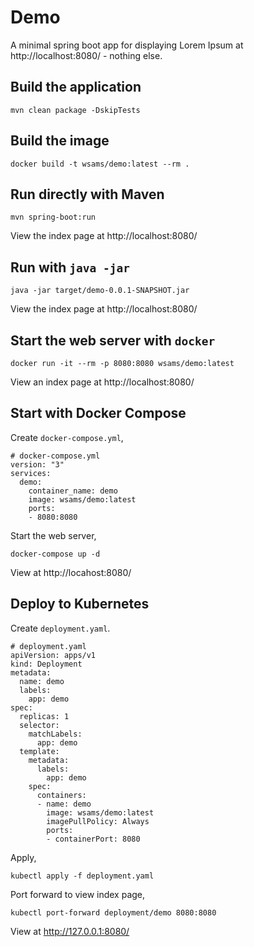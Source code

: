 # Demo

A minimal spring boot app for displaying Lorem Ipsum at http://localhost:8080/ - nothing else.

## Build the application

```
mvn clean package -DskipTests
```

## Build the image

```
docker build -t wsams/demo:latest --rm .
```

## Run directly with Maven

```
mvn spring-boot:run
```

View the index page at http://localhost:8080/

## Run with `java -jar`

```
java -jar target/demo-0.0.1-SNAPSHOT.jar
```

View the index page at http://localhost:8080/

## Start the web server with `docker`

```
docker run -it --rm -p 8080:8080 wsams/demo:latest
```

View an index page at http://localhost:8080/

## Start with Docker Compose

Create `docker-compose.yml`,

```
# docker-compose.yml
version: "3"
services:
  demo:
    container_name: demo
    image: wsams/demo:latest
    ports:
    - 8080:8080
```

Start the web server,

```
docker-compose up -d
```

View at http://locahost:8080/

## Deploy to Kubernetes

Create `deployment.yaml`.

```
# deployment.yaml
apiVersion: apps/v1
kind: Deployment
metadata:
  name: demo
  labels:
    app: demo
spec:
  replicas: 1
  selector:
    matchLabels:
      app: demo
  template:
    metadata:
      labels:
        app: demo
    spec:
      containers:
      - name: demo
        image: wsams/demo:latest
        imagePullPolicy: Always
        ports:
        - containerPort: 8080
```

Apply,

```
kubectl apply -f deployment.yaml
```

Port forward to view index page,

```
kubectl port-forward deployment/demo 8080:8080
```

View at http://127.0.0.1:8080/
